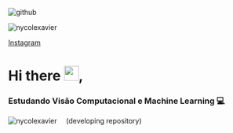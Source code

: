
![github](https://user-images.githubusercontent.com/74930052/113805146-5e3cc080-9736-11eb-9cc9-2e330c7413a2.jpg)    

<p align="left"><img src="https://komarev.com/ghpvc/?username=nycolexavier&label=Profile%20views&color=0e75b6&style=flat" alt="nycolexavier" /> </p>

[Instagram](https://www.instagram.com/nycolexavierr/)
 


# Hi there <img src="https://raw.githubusercontent.com/kaueMarques/kaueMarques/master/hi.gif" width="30px">,

### Estudando Visão Computacional e Machine Learning 💻

<p><img align="left" src="https://github-readme-stats.vercel.app/api/top-langs?username=nycolexavier&show_icons=true&locale=en&layout=compact" alt="nycolexavier" /></p>

<!--<p>&nbsp;<img align="center" src="https://github-readme-stats.vercel.app/api?username=nycolexavier&show_icons=true&locale=en" alt="nycolexavier" /></p>

<!--<p><img align="center" src="https://github-readme-streak-stats.herokuapp.com/?user=nycolexavier&" alt="nycolexavier" /></p>
 <!-->
 

 &nbsp;
 &nbsp;
 (developing repository)


